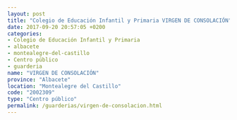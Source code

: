 ```yaml
---
layout: post
title: "Colegio de Educación Infantil y Primaria VIRGEN DE CONSOLACIÓN"
date: 2017-09-20 20:57:05 +0200
categories:
- Colegio de Educación Infantil y Primaria
- albacete
- montealegre-del-castillo
- Centro público
- guarderia
name: "VIRGEN DE CONSOLACIÓN"
province: "Albacete"
location: "Montealegre del Castillo"
code: "2002309"
type: "Centro público"
permalink: /guarderias/virgen-de-consolacion.html
---
```

